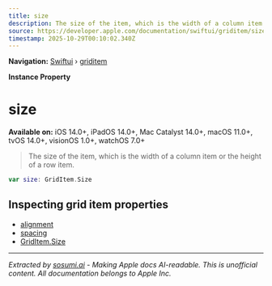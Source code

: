 ```yaml
---
title: size
description: The size of the item, which is the width of a column item or the height of a row item.
source: https://developer.apple.com/documentation/swiftui/griditem/size-swift.property
timestamp: 2025-10-29T00:10:02.340Z
---
```


**Navigation:** [Swiftui](/documentation/swiftui) › [griditem](/documentation/swiftui/griditem)

**Instance Property**

# size

**Available on:** iOS 14.0+, iPadOS 14.0+, Mac Catalyst 14.0+, macOS 11.0+, tvOS 14.0+, visionOS 1.0+, watchOS 7.0+

> The size of the item, which is the width of a column item or the height of a row item.

```swift
var size: GridItem.Size
```

## Inspecting grid item properties

- [alignment](/documentation/swiftui/griditem/alignment)
- [spacing](/documentation/swiftui/griditem/spacing)
- [GridItem.Size](/documentation/swiftui/griditem/size-swift.enum)

---

*Extracted by [sosumi.ai](https://sosumi.ai) - Making Apple docs AI-readable.*
*This is unofficial content. All documentation belongs to Apple Inc.*
